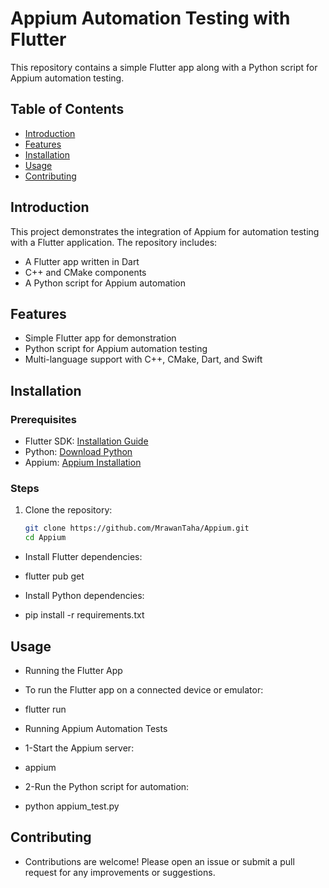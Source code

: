 # Appium Automation Testing with Flutter

This repository contains a simple Flutter app along with a Python script for Appium automation testing.

## Table of Contents
- [Introduction](#introduction)
- [Features](#features)
- [Installation](#installation)
- [Usage](#usage)
- [Contributing](#contributing)

## Introduction
This project demonstrates the integration of Appium for automation testing with a Flutter application. The repository includes:
- A Flutter app written in Dart
- C++ and CMake components
- A Python script for Appium automation

## Features
- Simple Flutter app for demonstration
- Python script for Appium automation testing
- Multi-language support with C++, CMake, Dart, and Swift

## Installation

### Prerequisites
- Flutter SDK: [Installation Guide](https://flutter.dev/docs/get-started/install)
- Python: [Download Python](https://www.python.org/downloads/)
- Appium: [Appium Installation](https://appium.io/docs/en/about-appium/getting-started/)

### Steps
1. Clone the repository:
   ```bash
   git clone https://github.com/MrawanTaha/Appium.git
   cd Appium

- Install Flutter dependencies:

- flutter pub get
- Install Python dependencies:

- pip install -r requirements.txt

## Usage
- Running the Flutter App
- To run the Flutter app on a connected device or emulator:

- flutter run
- Running Appium Automation Tests
- 1-Start the Appium server:
- appium

- 2-Run the Python script for automation:
- python appium_test.py

## Contributing
- Contributions are welcome! Please open an issue or submit a pull request for any improvements or suggestions.
